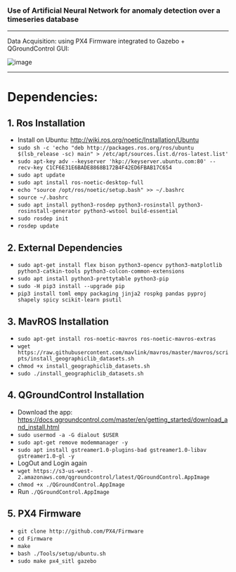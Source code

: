 ### Use of Artificial Neural Network for anomaly detection over a timeseries database

---

Data Acquisition: using PX4 Firmware integrated to Gazebo + QGroundControl GUI:

![image](https://user-images.githubusercontent.com/60454486/190869658-0f86a52b-d46d-407b-a1c0-7789630531a1.png)

---

# Dependencies:

## 1. Ros Installation

- Install on Ubuntu: http://wiki.ros.org/noetic/Installation/Ubuntu
- `sudo sh -c 'echo "deb http://packages.ros.org/ros/ubuntu $(lsb_release -sc) main" > /etc/apt/sources.list.d/ros-latest.list'`
- `sudo apt-key adv --keyserver 'hkp://keyserver.ubuntu.com:80' --recv-key C1CF6E31E6BADE8868B172B4F42ED6FBAB17C654`
- `sudo apt update`
- `sudo apt install ros-noetic-desktop-full`
- `echo "source /opt/ros/noetic/setup.bash" >> ~/.bashrc`
- `source ~/.bashrc`
- `sudo apt install python3-rosdep python3-rosinstall python3-rosinstall-generator python3-wstool build-essential`
- `sudo rosdep init`
- `rosdep update`

## 2. External Dependencies
- `sudo apt-get install flex bison python3-opencv python3-matplotlib python3-catkin-tools python3-colcon-common-extensions`
- `sudo apt install python3-prettytable python3-pip`
- `sudo -H pip3 install --upgrade pip`
- `pip3 install toml empy packaging jinja2 rospkg pandas pyproj shapely spicy scikit-learn psutil`

## 3. MavROS Installation
- `sudo apt-get install ros-noetic-mavros ros-noetic-mavros-extras`
- `wget https://raw.githubusercontent.com/mavlink/mavros/master/mavros/scripts/install_geographiclib_datasets.sh`
- `chmod +x install_geographiclib_datasets.sh`
- `sudo ./install_geographiclib_datasets.sh`

## 4. QGroundControl Installation
- Download the app: https://docs.qgroundcontrol.com/master/en/getting_started/download_and_install.html
- `sudo usermod -a -G dialout $USER`
- `sudo apt-get remove modemmanager -y`
- `sudo apt install gstreamer1.0-plugins-bad gstreamer1.0-libav gstreamer1.0-gl -y`
- LogOut and Login again
- `wget https://s3-us-west-2.amazonaws.com/qgroundcontrol/latest/QGroundControl.AppImage`
- `chmod +x ./QGroundControl.AppImage`
- Run `./QGroundControl.AppImage`

## 5. PX4 Firmware
- `git clone http://github.com/PX4/Firmware`
- `cd Firmware`
- `make`
- `bash ./Tools/setup/ubuntu.sh`
- `sudo make px4_sitl gazebo`
